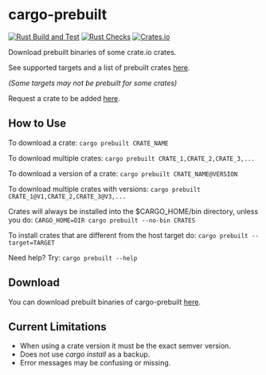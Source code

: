 # cargo-prebuilt

[![Rust Build and Test](https://github.com/crow-rest/cargo-prebuilt/actions/workflows/build.yml/badge.svg?event=push)](https://github.com/crow-rest/cargo-prebuilt/actions/workflows/build.yml)
[![Rust Checks](https://github.com/crow-rest/cargo-prebuilt/actions/workflows/checks.yml/badge.svg?event=push)](https://github.com/crow-rest/cargo-prebuilt/actions/workflows/checks.yml)
[![Crates.io](https://img.shields.io/crates/v/cargo-prebuilt)](https://crates.io/crates/cargo-prebuilt)

Download prebuilt binaries of some crate.io crates.

See supported targets and a list of prebuilt crates [here](https://github.com/crow-rest/cargo-prebuilt-index).

*(Some targets may not be prebuilt for some crates)*

Request a crate to be added [here](https://github.com/crow-rest/cargo-prebuilt-index/issues/new?assignees=&labels=add-crate%2C+under-consideration&template=request-crate.md&title=).

## How to Use

To download a crate:
```cargo prebuilt CRATE_NAME```

To download multiple crates:
```cargo prebuilt CRATE_1,CRATE_2,CRATE_3,...```

To download a version of a crate:
```cargo prebuilt CRATE_NAME@VERSION```

To download multiple crates with versions:
```cargo prebuilt CRATE_1@V1,CRATE_2,CRATE_3@V3,...```

Crates will always be installed into the $CARGO_HOME/bin directory, unless you do:
```CARGO_HOME=DIR cargo prebuilt --no-bin CRATES```

To install crates that are different from the host target do:
```cargo prebuilt --target=TARGET```

Need help? Try:
```cargo prebuilt --help```

## Download

You can download prebuilt binaries of cargo-prebuilt [here](https://github.com/crow-rest/cargo-prebuilt/releases/latest).

## Current Limitations

- When using a crate version it must be the exact semver version.
- Does not use *cargo install* as a backup.
- Error messages may be confusing or missing.
